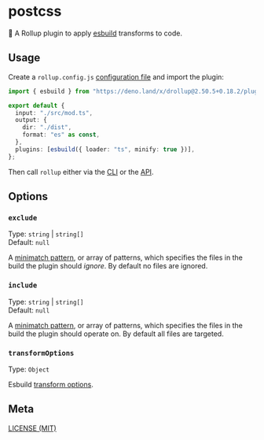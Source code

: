 # postcss

🍣 A Rollup plugin to apply [esbuild](https://github.com/evanw/esbuild)
transforms to code.

## Usage

Create a `rollup.config.js`
[configuration file](https://www.rollupjs.org/guide/en/#configuration-files) and
import the plugin:

```ts
import { esbuild } from "https://deno.land/x/drollup@2.50.5+0.18.2/plugins/esbuild/mod.ts";

export default {
  input: "./src/mod.ts",
  output: {
    dir: "./dist",
    format: "es" as const,
  },
  plugins: [esbuild({ loader: "ts", minify: true })],
};
```

Then call `rollup` either via the
[CLI](https://www.rollupjs.org/guide/en/#command-line-reference) or the
[API](https://www.rollupjs.org/guide/en/#javascript-api).

## Options

### `exclude`

Type: `string` | `string[]`<br> Default: `null`

A [minimatch pattern](https://github.com/isaacs/minimatch), or array of
patterns, which specifies the files in the build the plugin should _ignore_. By
default no files are ignored.

### `include`

Type: `string` | `string[]`<br> Default: `null`

A [minimatch pattern](https://github.com/isaacs/minimatch), or array of
patterns, which specifies the files in the build the plugin should operate on.
By default all files are targeted.

### `transformOptions`

Type: `Object`

Esbuild [transform options](https://esbuild.github.io/api/#transform-api).

## Meta

[LICENSE (MIT)](./LICENSE.md)
